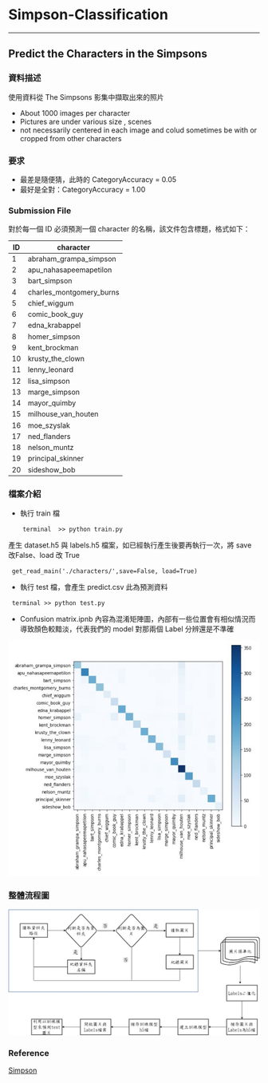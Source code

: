 # Simpson-Classification
---
## Predict the Characters in the Simpsons
### 資料描述
使用資料從 The Simpsons 影集中擷取出來的照片
* About 1000 images per character
* Pictures are under various size , scenes
* not necessarily centered in each image and colud sometimes be with or cropped from other characters

### 要求
* 最差是隨便猜，此時的 CategoryAccuracy = 0.05
* 最好是全對：CategoryAccuracy = 1.00
### Submission File
對於每一個 ID 必須預測一個 character 的名稱，該文件包含標題，格式如下：
	
|      ID        |    character   			|
| -------------  | ------------- 			|
|       1        | abraham_grampa_simpson 	|
|       2        | apu_nahasapeemapetilon	|
|       3        | bart_simpson  			|
|       4        | charles_montgomery_burns |
|       5        | chief_wiggum  			|
|       6        | comic_book_guy   		|
|       7        | edna_krabappel  			|
|       8        | homer_simpson    		|
|       9        | kent_brockman  			|
|       10       | krusty_the_clown   		|
|       11       | lenny_leonard  			|
|       12       | lisa_simpson    			|
|       13       | marge_simpson  			|
|       14       | mayor_quimby   			|
|       15       | milhouse_van_houten   	|
|       16       | moe_szyslak   			|
|       17       | ned_flanders  			|
|       18       | nelson_muntz   			|
|       19       | principal_skinner  		|
|       20       | sideshow_bob    			|

### 檔案介紹
* 執行 train 檔
```
    terminal  >> python train.py
```
產生 dataset.h5 與 labels.h5 檔案，如已經執行產生後要再執行一次，將 save 改False、load 改 True
```
 get_read_main('./characters/',save=False, load=True)
```
* 執行 test 檔，會產生 predict.csv 此為預測資料
```
 terminal >> python test.py
```
* Confusion matrix.ipnb 內容為混淆矩陣圖，內部有一些位置會有相似情況而導致顏色較黯淡，代表我們的 model 對那兩個 Label 分辨還是不準確

![image](https://github.com/YochLin/Simpson-Classification/blob/master/%E6%B7%B7%E6%B7%86%E7%9F%A9%E9%99%A3%E5%9C%96-Simpson.JPG)

### 整體流程圖
![image](https://github.com/YochLin/Simpson-Classification/blob/master/%E6%B5%81%E7%A8%8B%E5%9C%96.jpg)

### Reference
[Simpson](https://medium.com/alex-attia-blog/the-simpsons-character-recognition-using-keras-d8e1796eae36)

